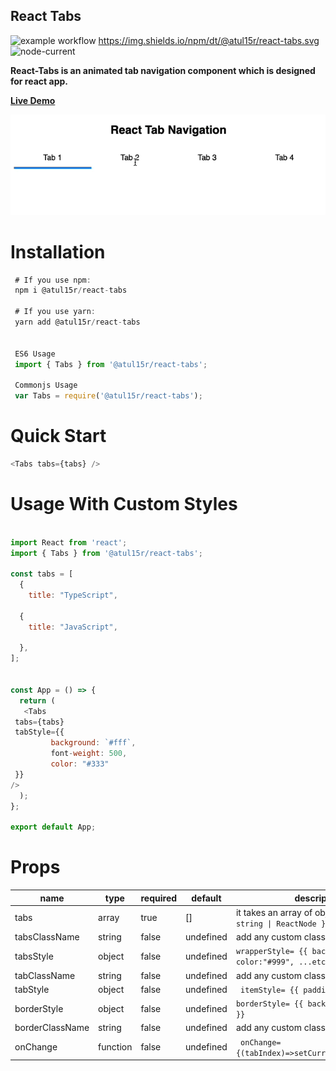 ## React Tabs

![example workflow](https://github.com/atul15r/react-tabs/actions/workflows/main.yml/badge.svg)
https://img.shields.io/npm/dt/@atul15r/react-tabs.svg
![node-current](https://img.shields.io/node/v/@atul15r/react-tabs)

**React-Tabs is an animated tab navigation component which is designed for react
app.**

**[Live Demo](https://codesandbox.io/s/atul15r-react-tab-mdnzqn)**

![Alt text](visual/react-tabs.gif?raw=true 'React Tabs')

# Installation

```js
 # If you use npm:
 npm i @atul15r/react-tabs

 # If you use yarn:
 yarn add @atul15r/react-tabs


 ES6 Usage
 import { Tabs } from '@atul15r/react-tabs';

 Commonjs Usage
 var Tabs = require('@atul15r/react-tabs');

```

# Quick Start

```js
<Tabs tabs={tabs} />
```

# Usage With Custom Styles

```js

import React from 'react';
import { Tabs } from '@atul15r/react-tabs';

const tabs = [
  {
    title: "TypeScript",

  {
    title: "JavaScript",

  },
];


const App = () => {
  return (
   <Tabs
 tabs={tabs}
 tabStyle={{
         background: `#fff`,
         font-weight: 500,
         color: "#333"
 }}
/>
  );
};

export default App;

```

# Props

| name            | type     | required | default   | description                                                    |
| --------------- | -------- | -------- | --------- | -------------------------------------------------------------- |
| tabs            | array    | true     | []        | it takes an array of object `{ title: string \| ReactNode }[]` |
| tabsClassName   | string   | false    | undefined | add any custom class you want                                  |
| tabsStyle       | object   | false    | undefined | `wrapperStyle= {{ background:"#ccc", color:"#999", ...etc }}`  |
| tabClassName    | string   | false    | undefined | add any custom class you want                                  |
| tabStyle        | object   | false    | undefined | ` itemStyle= {{ padding:4, }}`                                 |
| borderStyle     | object   | false    | undefined | `borderStyle= {{ background:#6b6b6b, }}`                       |
| borderClassName | string   | false    | undefined | add any custom class you want                                  |
| onChange        | function | false    | undefined | ` onChange={(tabIndex)=>setCurrentTab(tabIndex)}`              |
